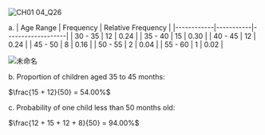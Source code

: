 ![CH01 04_Q26](https://github.com/user-attachments/assets/81488d42-6177-4545-8768-de104e2e96f7)

a.
| Age Range  | Frequency | Relative Frequency |
|------------|-----------|-------------------|
|   30 - 35  |     12    |       0.24        |
|   35 - 40  |     15    |       0.30        |
|   40 - 45  |     12    |       0.24        |
|   45 - 50  |     8     |       0.16        |
|   50 - 55  |     2     |       0.04        |
|   55 - 60  |     1     |       0.02        |

![未命名](https://github.com/user-attachments/assets/1126a4ef-73ac-4a75-9875-a5bfaeb75716)



b. Proportion of children aged 35 to 45 months:

$\frac{15 + 12}{50} = 54.00%$

c. Probability of one child less than 50 months old:

$\frac{12 + 15 + 12 + 8}{50} = 94.00%$
